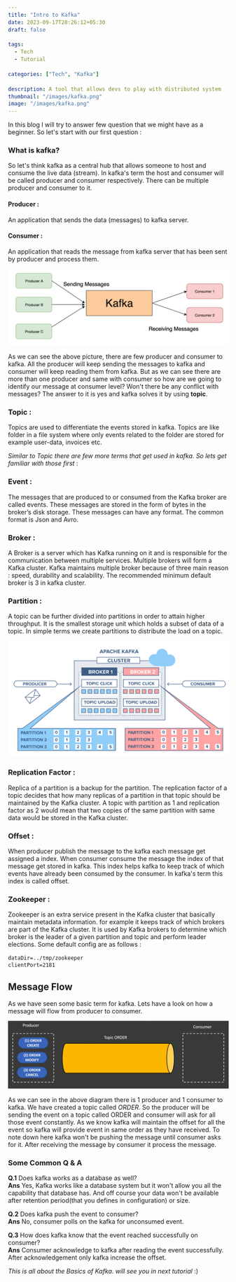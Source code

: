 ```yaml
---
title: "Intro to Kafka"
date: 2023-09-17T20:26:12+05:30
draft: false

tags: 
  - Tech
  - Tutorial

categories: ["Tech", "Kafka"]

description: A tool that allows devs to play with distributed system
thumbnail: "/images/kafka.png"
image: "/images/kafka.png"
---
```


<!-- ![img](/images/kafka.png) -->

<!-- # INTRO TO KAFKA -->

In this blog I will try to answer few question that we might have as a beginner. So let's start with our first question :   

### What is kafka?

So let's think kafka as a central hub that allows someone to host and consume the live data (stream). In kafka's term the host and consumer will be called producer and consumer respectively. There can be multiple producer and consumer to it.

#### Producer : 
An application that sends the data (messages) to kafka server.

#### Consumer : 
An application that reads the message from kafka server that has been sent by producer and process them.

![basic kafka](/images/basic_kafka.png)

As we can see the above picture, there are few producer and consumer to kafka. All the producer will keep sending the messages to kafka and consumer will keep reading them from kafka. But as we can see there are more than one producer and same with consumer so how are we going to identify our message at consumer level? Won't there be any conflict with messages? The answer to it is yes and kafka solves it by using **topic**.

### Topic : 
Topics are used to differentiate the events stored in kafka. Topics are like folder in a file system where only events related to the folder are stored for example user-data, invoices etc.

*Similar to Topic there are few more terms that get used in kafka. So lets get familiar with those first* : 

### Event : 
The messages that are produced to or consumed from the Kafka broker are called events. These messages are stored in the form of bytes in the broker’s disk storage. These messages can have any format. The common format is Json and Avro.

### Broker : 
A Broker is a server which has Kafka running on it and is responsible for the communication between multiple services. Multiple brokers will form a Kafka cluster. Kafka maintains multiple broker because of three main reason : speed, durability and scalability. The recommended minimum default broker is 3 in kafka cluster.

### Partition : 
A topic can be further divided into partitions in order to attain higher throughput. It is the smallest storage unit which holds a subset of data of a topic. In simple terms we create partitions to distribute the load on a topic.

![Topic Partition](/images/partition.png)

### Replication Factor : 
Replica of a partition is a backup for the partition. The replication factor of a topic decides that how many replicas of a partition in that topic should be maintained by the Kafka cluster. A topic with partition as 1 and replication factor as 2 would mean that two copies of the same partition with same data would be stored in the Kafka cluster.

### Offset :
When producer publish the message to the kafka each message get assigned a index. When consumer consume the message the index of that message get stored in kafka. This index helps kafka to keep track of which events have already been consumed by the consumer. In kafka's term this index is called offset.

### Zookeeper : 
 Zookeeper is an extra service present in the Kafka cluster that basically maintain metadata information. for example it keeps track of which brokers are part of the Kafka cluster. It is used by Kafka brokers to determine which broker is the leader of a given partition and topic and perform leader elections. Some default config are as follows : 

 ```
 dataDir=../tmp/zookeeper
 clientPort=2181
 ```


 ## Message Flow

As we have seen some basic term for kafka. Lets have a look on how a message will flow from producer to consumer. 

![flow diagram](/images/flow.gif)

As we can see in the above diagram there is 1 producer and 1 consumer to kafka. We have created a topic called *ORDER*. So the producer will be sending the event on a topic called ORDER and consumer will ask for all those event constantly. As we know kafka will maintain the offset for all the event so kafka will provide event in same order as they have received. To note down here kafka won't be pushing the message until consumer asks for it. After receiving the message by consumer it process the message.


### Some Common Q & A

**Q.1**  Does kafka works as a database as well?\
**Ans** Yes, Kafka works like a database system but it won't allow you all the capability that database has. And off course your data won't be available after retention period(that you defines in configuration) or size.

**Q.2** Does kafka push the event to consumer?\
**Ans** No, consumer polls on the kafka for unconsumed event.

**Q.3** How does kafka know that the event reached successfully on consumer?\
**Ans** Consumer acknowledge to kafka after reading the event successfully. After acknowledgement only kafka increase the offset.

 *This is all about the Basics of Kafka. will see you in next tutorial* :)